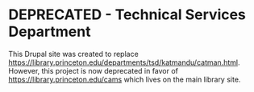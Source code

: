 # DEPRECATED - Technical Services Department
This Drupal site was created to replace https://library.princeton.edu/departments/tsd/katmandu/catman.html. However, this project is now deprecated in favor of  https://library.princeton.edu/cams which lives on the main library site. 

